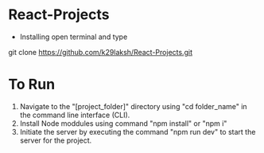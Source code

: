 # React-Projects 
- Installing
open terminal and type

git clone https://github.com/k29laksh/React-Projects.git

# To Run 
1.  Navigate to the "[project_folder]" directory using "cd folder_name" in the command line interface (CLI).
2.  Install Node moddules using command "npm install" or "npm i"
3. Initiate the server by executing the command "npm run dev" to start the server for the project.

